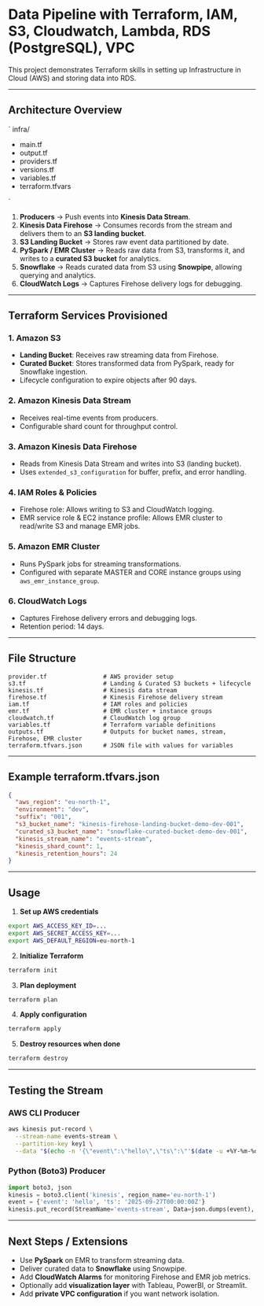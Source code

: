 # Data Pipeline with Terraform, IAM, S3, Cloudwatch, Lambda, RDS (PostgreSQL), VPC

This project demonstrates Terraform skills in setting up Infrastructure in Cloud (AWS) and storing data into RDS. 

---

## Architecture Overview
`
infra/
- main.tf
- output.tf
- providers.tf
- versions.tf
- variables.tf
- terraform.tfvars

`
1. **Producers** → Push events into **Kinesis Data Stream**.
2. **Kinesis Data Firehose** → Consumes records from the stream and delivers them to an **S3 landing bucket**.
3. **S3 Landing Bucket** → Stores raw event data partitioned by date.
4. **PySpark / EMR Cluster** → Reads raw data from S3, transforms it, and writes to a **curated S3 bucket** for analytics.
5. **Snowflake** → Reads curated data from S3 using **Snowpipe**, allowing querying and analytics.
6. **CloudWatch Logs** → Captures Firehose delivery logs for debugging.

---

## Terraform Services Provisioned

### 1. **Amazon S3**
- **Landing Bucket**: Receives raw streaming data from Firehose.
- **Curated Bucket**: Stores transformed data from PySpark, ready for Snowflake ingestion.
- Lifecycle configuration to expire objects after 90 days.

### 2. **Amazon Kinesis Data Stream**
- Receives real-time events from producers.
- Configurable shard count for throughput control.

### 3. **Amazon Kinesis Data Firehose**
- Reads from Kinesis Data Stream and writes into S3 (landing bucket).
- Uses `extended_s3_configuration` for buffer, prefix, and error handling.

### 4. **IAM Roles & Policies**
- Firehose role: Allows writing to S3 and CloudWatch logging.
- EMR service role & EC2 instance profile: Allows EMR cluster to read/write S3 and manage EMR jobs.

### 5. **Amazon EMR Cluster**
- Runs PySpark jobs for streaming transformations.
- Configured with separate MASTER and CORE instance groups using `aws_emr_instance_group`.

### 6. **CloudWatch Logs**
- Captures Firehose delivery errors and debugging logs.
- Retention period: 14 days.

---

## File Structure
```
provider.tf                # AWS provider setup
s3.tf                      # Landing & Curated S3 buckets + lifecycle
kinesis.tf                 # Kinesis data stream
firehose.tf                # Kinesis Firehose delivery stream
iam.tf                     # IAM roles and policies
emr.tf                     # EMR cluster + instance groups
cloudwatch.tf              # CloudWatch log group
variables.tf               # Terraform variable definitions
outputs.tf                 # Outputs for bucket names, stream, Firehose, EMR cluster
terraform.tfvars.json      # JSON file with values for variables
```

---

## Example terraform.tfvars.json
```json
{
  "aws_region": "eu-north-1",
  "environment": "dev",
  "suffix": "001",
  "s3_bucket_name": "kinesis-firehose-landing-bucket-demo-dev-001",
  "curated_s3_bucket_name": "snowflake-curated-bucket-demo-dev-001",
  "kinesis_stream_name": "events-stream",
  "kinesis_shard_count": 1,
  "kinesis_retention_hours": 24
}
```

---

## Usage

1. **Set up AWS credentials**
```bash
export AWS_ACCESS_KEY_ID=...
export AWS_SECRET_ACCESS_KEY=...
export AWS_DEFAULT_REGION=eu-north-1
```

2. **Initialize Terraform**
```bash
terraform init
```

3. **Plan deployment**
```bash
terraform plan
```

4. **Apply configuration**
```bash
terraform apply
```

5. **Destroy resources when done**
```bash
terraform destroy
```

---

## Testing the Stream

### AWS CLI Producer
```bash
aws kinesis put-record \
  --stream-name events-stream \
  --partition-key key1 \
  --data "$(echo -n '{\"event\":\"hello\",\"ts\":\"'$(date -u +%Y-%m-%dT%H:%M:%SZ)'\"}' | base64)"
```

### Python (Boto3) Producer
```python
import boto3, json
kinesis = boto3.client('kinesis', region_name='eu-north-1')
event = {'event': 'hello', 'ts': '2025-09-27T00:00:00Z'}
kinesis.put_record(StreamName='events-stream', Data=json.dumps(event), PartitionKey='pk1')
```

---

## Next Steps / Extensions
- Use **PySpark** on EMR to transform streaming data.
- Deliver curated data to **Snowflake** using Snowpipe.
- Add **CloudWatch Alarms** for monitoring Firehose and EMR job metrics.
- Optionally add **visualization layer** with Tableau, PowerBI, or Streamlit.
- Add **private VPC configuration** if you want network isolation.

